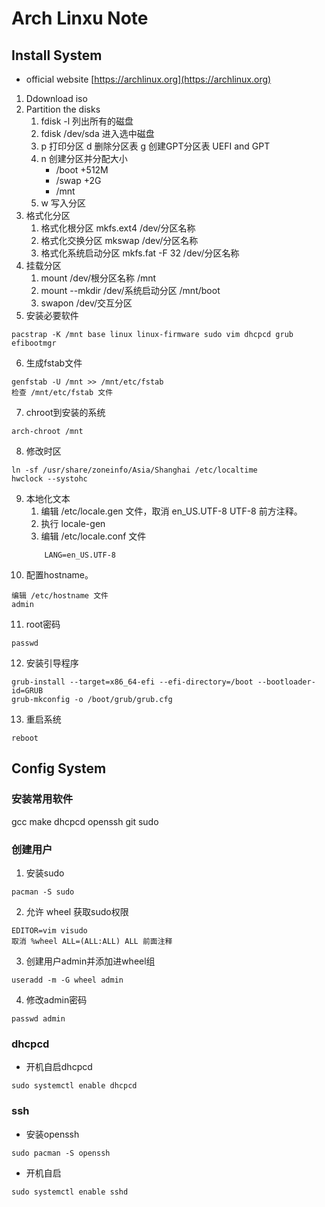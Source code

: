 # Arch Linxu Note

## Install System

- official website [https://archlinux.org](https://archlinux.org)

1. Ddownload iso
2. Partition the disks
    1. fdisk -l 列出所有的磁盘
    2. fdisk /dev/sda 进入选中磁盘
    3. p 打印分区 d 删除分区表 g 创建GPT分区表 UEFI and GPT
    4. n 创建分区并分配大小
        - /boot +512M
        - /swap +2G
        - /mnt
    5. w 写入分区
3. 格式化分区
    1. 格式化根分区         mkfs.ext4 /dev/分区名称
    2. 格式化交换分区       mkswap /dev/分区名称
    3. 格式化系统启动分区   mkfs.fat -F 32 /dev/分区名称
4. 挂载分区
    1. mount /dev/根分区名称 /mnt
    2. mount --mkdir /dev/系统启动分区 /mnt/boot
    3. swapon /dev/交互分区
5. 安装必要软件
```shell
pacstrap -K /mnt base linux linux-firmware sudo vim dhcpcd grub efibootmgr
```
6. 生成fstab文件
```shell
genfstab -U /mnt >> /mnt/etc/fstab
检查 /mnt/etc/fstab 文件
```
7. chroot到安装的系统
```shell
arch-chroot /mnt
```
8. 修改时区
```shell
ln -sf /usr/share/zoneinfo/Asia/Shanghai /etc/localtime
hwclock --systohc
```
9. 本地化文本
    1. 编辑 /etc/locale.gen 文件，取消 en_US.UTF-8 UTF-8 前方注释。
    2. 执行 locale-gen
    3. 编辑 /etc/locale.conf 文件
    ```shell
        LANG=en_US.UTF-8
    ```
10. 配置hostname。
```shell
编辑 /etc/hostname 文件
admin
```
11. root密码
```shell
passwd
```
12. 安装引导程序
```shell
grub-install --target=x86_64-efi --efi-directory=/boot --bootloader-id=GRUB
grub-mkconfig -o /boot/grub/grub.cfg
```
13. 重启系统
```shell
reboot
```

## Config System

### 安装常用软件
gcc make dhcpcd openssh git sudo

### 创建用户
1. 安装sudo
```shell
pacman -S sudo
```
2. 允许 wheel 获取sudo权限
```shell
EDITOR=vim visudo
取消 %wheel ALL=(ALL:ALL) ALL 前面注释
```
3. 创建用户admin并添加进wheel组
```shell
useradd -m -G wheel admin
```
4. 修改admin密码
```shell
passwd admin
```

### dhcpcd
- 开机自启dhcpcd
```shell
sudo systemctl enable dhcpcd
```

### ssh
- 安装openssh
```shell
sudo pacman -S openssh
```
- 开机自启
```shell
sudo systemctl enable sshd
```